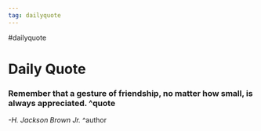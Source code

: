 ```yaml
---
tag: dailyquote
---
```


#dailyquote

# Daily Quote

### Remember that a gesture of friendship, no matter how small, is always appreciated. ^quote
*-H. Jackson Brown Jr.* ^author
